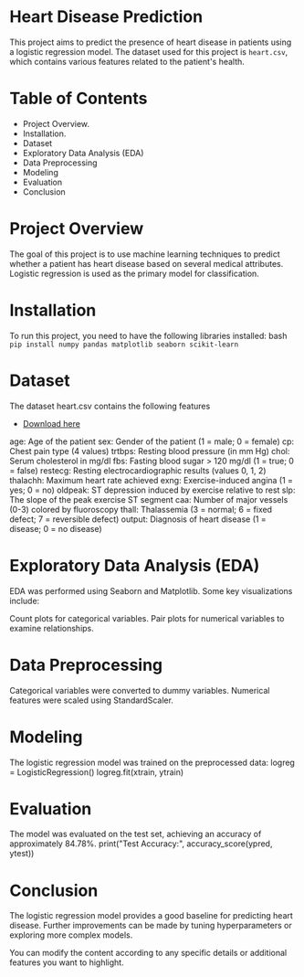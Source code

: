 # Heart Disease Prediction

This project aims to predict the presence of heart disease in patients using a logistic regression model. The dataset used for this project is `heart.csv`, which contains various features related to the patient's health.

# Table of Contents
- Project Overview.
- Installation.
- Dataset
- Exploratory Data Analysis (EDA)
- Data Preprocessing
- Modeling
- Evaluation
- Conclusion

# Project Overview
The goal of this project is to use machine learning techniques to predict whether a patient has heart disease based on several medical attributes. Logistic regression is used as the primary model for classification.

# Installation
To run this project, you need to have the following libraries installed:
bash
```pip install numpy pandas matplotlib seaborn scikit-learn ```

# Dataset
The dataset heart.csv contains the following features

- [Download here](https://www.kaggle.com/datasets/rashikrahmanpritom/heart-attack-analysis-prediction-dataset)

age: Age of the patient
sex: Gender of the patient (1 = male; 0 = female)
cp: Chest pain type (4 values)
trtbps: Resting blood pressure (in mm Hg)
chol: Serum cholesterol in mg/dl
fbs: Fasting blood sugar > 120 mg/dl (1 = true; 0 = false)
restecg: Resting electrocardiographic results (values 0, 1, 2)
thalachh: Maximum heart rate achieved
exng: Exercise-induced angina (1 = yes; 0 = no)
oldpeak: ST depression induced by exercise relative to rest
slp: The slope of the peak exercise ST segment
caa: Number of major vessels (0-3) colored by fluoroscopy
thall: Thalassemia (3 = normal; 6 = fixed defect; 7 = reversible defect)
output: Diagnosis of heart disease (1 = disease; 0 = no disease)

# Exploratory Data Analysis (EDA)
EDA was performed using Seaborn and Matplotlib. Some key visualizations include:

Count plots for categorical variables.
Pair plots for numerical variables to examine relationships.

# Data Preprocessing
Categorical variables were converted to dummy variables.
Numerical features were scaled using StandardScaler.

# Modeling
The logistic regression model was trained on the preprocessed data:
logreg = LogisticRegression()
logreg.fit(xtrain, ytrain)

# Evaluation
The model was evaluated on the test set, achieving an accuracy of approximately 84.78%.
print("Test Accuracy:", accuracy_score(ypred, ytest))

# Conclusion
The logistic regression model provides a good baseline for predicting heart disease. Further improvements can be made by tuning hyperparameters or exploring more complex models.

You can modify the content according to any specific details or additional features you want to highlight.
